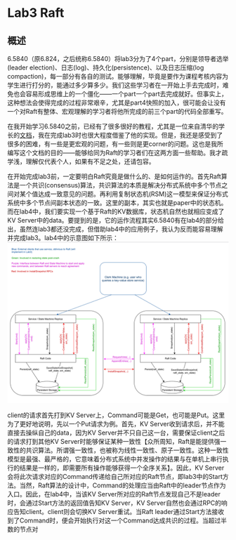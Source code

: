 # Lab3 Raft

## 概述

6.5840（原6.824，之后统称6.5840）将lab3分为了4个part，分别是领导者选举(leader election)、日志(log)、持久化(persistence)、以及日志压缩(log compaction)，每一部分有各自的测试。能够理解，毕竟是要作为课程考核内容为学生进行打分的，能通过多少算多少。我们这些学习者在一开始上手去完成时，难免也会容易形成思维上的一个僵化——一个part一个part去完成就好。但事实上，这种想法会使得完成的过程非常艰辛，尤其是part4快照的加入，很可能会让没有一个对Raft有整体、宏观理解的学习者将他所完成的前三个part的代码全部重写。

在我开始学习6.5840之前，已经有了很多很好的教程，尤其是一位来自清华的学长的[文档](https://github.com/OneSizeFitsQuorum/MIT6.824-2021/blob/master/docs/lab2.md)，我在完成lab3时也很大程度借鉴了他的实现。但是，我还是感受到了很多的困难，有一些是更宏观的问题，有一些则是更corner的问题。这也是我所编写这个文档的目的——能够给同为Raft的学习者们在这两方面一些帮助。我才疏学浅，理解仅代表个人，如果有不足之处，还请包容。

在开始完成lab3前，一定要明白Raft究竟是做什么的、是如何运作的。首先Raft算法是一个共识(consensus)算法，共识算法的本质是解决分布式系统中多个节点之间对某个值达成一致意见的问题。再利用复制状态机(RSM)这一模型来保证分布式系统中多个节点间副本状态的一致。这里的副本，其实也就是paper中的状态机。而在lab4中，我们要实现一个基于Raft的KV数据库，状态机自然也就相应变成了KV Server中的data。要提到的是，它的运作流程其实6.5840有在lab4的部分给出，虽然连lab3都还没完成，但借助lab4中的应用例子，我认为反而能容易理解并完成lab3。lab4中的示意图如下所示：
![img.png](img.png)

client的请求首先打到KV Server上，Command可能是Get，也可能是Put。这里为了更好地说明，先以一个Put请求为例。首先，KV Server收到请求后，并不能直接去操纵自己的data，因为KV Server并不只自己这一台，需要保证client之后的请求打到其他KV Server时能够保证某种一致性【众所周知，Raft是能提供强一致性的共识算法。所谓强一致性，也被称为线性一致性、原子一致性。这种一致性模型是最强、最严格的，它意味着分布式系统中并发操作的结果与在单机上串行执行的结果是一样的，即需要所有操作能够获得一个全序关系】。因此，KV Server会将此次请求对应的Command传递给自己所对应的Raft节点，即lab3中的Start方法。当然，Raft算法的设计中，Command的处理应当由Raft中的leader节点作为入口。因此，在lab4中，当该KV Server所对应的Raft节点发现自己不是leader时，会通过Start方法的返回值告知KV Server，KV Server自然也会通过RPC的响应告知client。client则会切换KV Server重试。当Raft leader通过Start方法接收到了Command时，便会开始执行对这一个Command达成共识的过程。当超过半数的节点对

